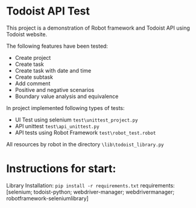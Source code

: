 # Todoist API Test
This project is a demonstration of Robot framework and Todoist API using Todoist website.

The following features have been tested:
* Create project
* Create task
* Create task with date and time
* Create subtask
* Add comment
* Positive and negative scenarios
* Boundary value analysis and equivalence

In project implemented following types of tests:
- UI Test using selenium  ```test\unittest_project.py```
- API unittest ```test\api_unittest.py```
- API tests using Robot Framework ```test\robot_test.robot```

All resources by robot in the directory ```\lib\todoist_library.py```

# Instructions for start:

Library Installation:  ```pip install -r requirements.txt``` 
requirements: [selenium; todoist-python; webdriver-manager; webdrivermanager; robotframework-seleniumlibrary]

